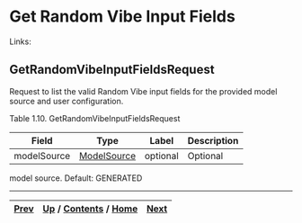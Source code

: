 # Get Random Vibe Input Fields

Links:

## GetRandomVibeInputFieldsRequest

Request to list the valid Random Vibe input fields for the provided model
source and user configuration.

Table 1.10. GetRandomVibeInputFieldsRequest

Field| Type| Label| Description  
---|---|---|---  
modelSource| [ModelSource](ch01s03s20.md "ModelSource")| optional| Optional
model source. Default: GENERATED  
  
  

* * *

[Prev](ch01s03s05s03.md) | [Up](ch01s03.md) / [Contents](index.md) / [Home](../../index.htm)|  [Next](ch01s03s06s02.md)  
---|---|---

